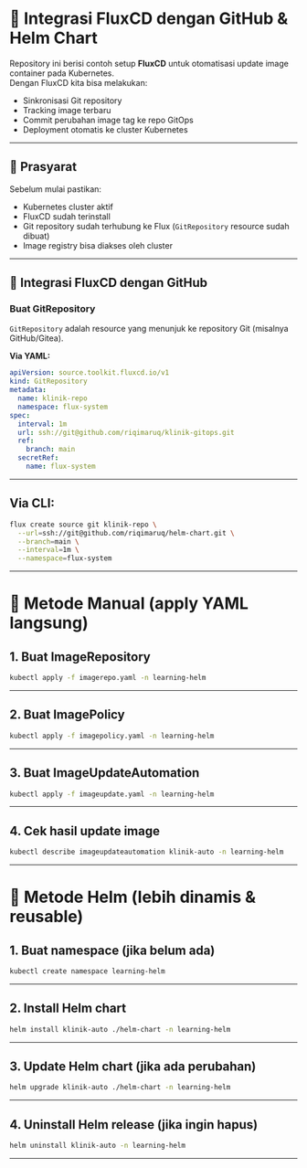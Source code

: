 # 📌 Integrasi FluxCD dengan GitHub & Helm Chart

Repository ini berisi contoh setup **FluxCD** untuk otomatisasi update image container pada Kubernetes.  
Dengan FluxCD kita bisa melakukan:

- Sinkronisasi Git repository
- Tracking image terbaru
- Commit perubahan image tag ke repo GitOps
- Deployment otomatis ke cluster Kubernetes

---

## 🚀 Prasyarat

Sebelum mulai pastikan:

- Kubernetes cluster aktif
- FluxCD sudah terinstall
- Git repository sudah terhubung ke Flux (`GitRepository` resource sudah dibuat)
- Image registry bisa diakses oleh cluster

---

## 🔗 Integrasi FluxCD dengan GitHub

### Buat GitRepository
`GitRepository` adalah resource yang menunjuk ke repository Git (misalnya GitHub/Gitea).

**Via YAML:**
```yaml
apiVersion: source.toolkit.fluxcd.io/v1
kind: GitRepository
metadata:
  name: klinik-repo
  namespace: flux-system
spec:
  interval: 1m
  url: ssh://git@github.com/riqimaruq/klinik-gitops.git
  ref:
    branch: main
  secretRef:
    name: flux-system
```
---

## Via CLI:
```bash
flux create source git klinik-repo \
  --url=ssh://git@github.com/riqimaruq/helm-chart.git \
  --branch=main \
  --interval=1m \
  --namespace=flux-system
```
---

# 📌 Metode Manual (apply YAML langsung)
## 1. Buat ImageRepository
```bash
kubectl apply -f imagerepo.yaml -n learning-helm
```
---

## 2. Buat ImagePolicy
```bash
kubectl apply -f imagepolicy.yaml -n learning-helm
```
---

## 3. Buat ImageUpdateAutomation
```bash
kubectl apply -f imageupdate.yaml -n learning-helm
```
---

## 4. Cek hasil update image
```bash
kubectl describe imageupdateautomation klinik-auto -n learning-helm
```
---

# 📌 Metode Helm (lebih dinamis & reusable)
## 1. Buat namespace (jika belum ada)
```bash
kubectl create namespace learning-helm
```
---

## 2. Install Helm chart
```bash
helm install klinik-auto ./helm-chart -n learning-helm
```
---

## 3. Update Helm chart (jika ada perubahan)
```bash
helm upgrade klinik-auto ./helm-chart -n learning-helm
```
---

## 4. Uninstall Helm release (jika ingin hapus)
```bash
helm uninstall klinik-auto -n learning-helm
```
---
